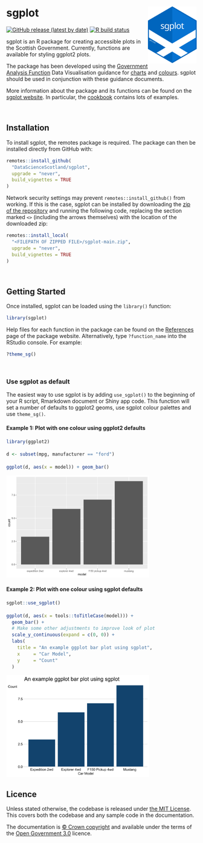 
<!-- README.md is generated from README.Rmd. Please edit that file -->

# sgplot <img src="man/figures/logo.svg" alt="sgplot logo" align="right" height="150"/>

<!-- badges: start -->

[![GitHub release (latest by
date)](https://img.shields.io/github/v/release/DataScienceScotland/sgplot)](https://github.com/DataScienceScotland/sgplot/releases/latest)
[![R build
status](https://github.com/DataScienceScotland/sgplot/workflows/R-CMD-check/badge.svg)](https://github.com/DataScienceScotland/sgplot/actions)

<!-- badges: end -->

sgplot is an R package for creating accessible plots in the Scottish
Government. Currently, functions are available for styling ggplot2
plots.

The package has been developed using the [Government Analysis
Function](https://analysisfunction.civilservice.gov.uk/) Data
Visualisation guidance for
[charts](https://analysisfunction.civilservice.gov.uk/policy-store/data-visualisation-charts/)
and
[colours](https://analysisfunction.civilservice.gov.uk/policy-store/data-visualisation-colours-in-charts/).
sgplot should be used in conjunction with these guidance documents.

More information about the package and its functions can be found on the
[sgplot website](https://DataScienceScotland.github.io/sgplot). In
particular, the
[cookbook](https://DataScienceScotland.github.io/sgplot/articles/cookbook.html)
contains lots of examples.

<br>

## Installation

To install sgplot, the remotes package is required. The package can then
be installed directly from GitHub with:

``` r
remotes::install_github(
  "DataScienceScotland/sgplot",
  upgrade = "never",
  build_vignettes = TRUE
)
```

Network security settings may prevent `remotes::install_github()` from
working. If this is the case, sgplot can be installed by downloading the
[zip of the
repository](https://github.com/DataScienceScotland/sgplot/archive/main.zip)
and running the following code, replacing the section marked `<>`
(including the arrows themselves) with the location of the downloaded
zip:

``` r
remotes::install_local(
  "<FILEPATH OF ZIPPED FILE>/sgplot-main.zip",
  upgrade = "never",
  build_vignettes = TRUE
)
```

<br>

## Getting Started

Once installed, sgplot can be loaded using the `library()` function:

``` r
library(sgplot)
```

Help files for each function in the package can be found on the
[References](https://datasciencescotland.github.io/sgplot/reference)
page of the package website. Alternatively, type `?function_name` into
the RStudio console. For example:

``` r
?theme_sg()
```

<br>

### Use sgplot as default

The easiest way to use sgplot is by adding `use_sgplot()` to the
beginning of your R script, Rmarkdown document or Shiny app code. This
function will set a number of defaults to ggplot2 geoms, use sgplot
colour palettes and use `theme_sg()`.

#### Example 1: Plot with one colour using ggplot2 defaults

``` r
library(ggplot2)

d <- subset(mpg, manufacturer == "ford")

ggplot(d, aes(x = model)) + geom_bar()
```

<img src="man/figures/README-ex1-1.svg" alt="Plot with grey background, white grid lines and dark grey bars." width="75%" />

#### Example 2: Plot with one colour using sgplot defaults

``` r
sgplot::use_sgplot()

ggplot(d, aes(x = tools::toTitleCase(model))) + 
  geom_bar() +
  # Make some other adjustments to improve look of plot
  scale_y_continuous(expand = c(0, 0)) +
  labs(
    title = "An example ggplot bar plot using sgplot",
    x     = "Car Model",
    y     = "Count"
  ) 
```

<img src="man/figures/README-ex2-1.svg" alt="Plot with white background, light grey horizontal grid lines and dark blue bars." width="75%" />

<br>

## Licence

Unless stated otherwise, the codebase is released under [the MIT
License](LICENSE). This covers both the codebase and any sample code in
the documentation.

The documentation is [© Crown
copyright](http://www.nationalarchives.gov.uk/information-management/re-using-public-sector-information/uk-government-licensing-framework/crown-copyright/)
and available under the terms of the [Open Government
3.0](http://www.nationalarchives.gov.uk/doc/open-government-licence/version/3/)
licence.
